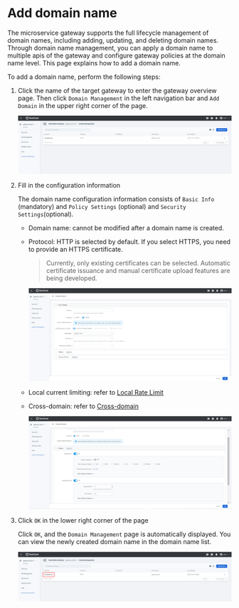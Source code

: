 # Add domain name

The microservice gateway supports the full lifecycle management of domain names, including adding, updating, and deleting domain names. Through domain name management, you can apply a domain name to multiple apis of the gateway and configure gateway policies at the domain name level. This page explains how to add a domain name.

To add a domain name, perform the following steps:

1. Click the name of the target gateway to enter the gateway overview page. Then click `Domain Management` in the left navigation bar and `Add Domain` in the upper right corner of the page.

    ![add domain](./images/add-domain-1.png)

2. Fill in the configuration information

    The domain name configuration information consists of `Basic Info` (mandatory) and `Policy Settings` (optional) and `Security Settings`(optional).

    - Domain name: cannot be modified after a domain name is created.
    - Protocol: HTTP is selected by default. If you select HTTPS, you need to provide an HTTPS certificate.

        > Currently, only existing certificates can be selected. Automatic certificate issuance and manual certificate upload features are being developed.

        ![https](./images/add-domain-https.png)

    - Local current limiting: refer to [Local Rate Limit](../api/api-policy.md#_6)
    - Cross-domain: refer to [Cross-domain](domain-policy.md#_2)

        ![fill in configuration](./images/add-domain-2.png)


3. Click `OK` in the lower right corner of the page

    Click `OK`, and the `Domain Management` page is automatically displayed. You can view the newly created domain name in the domain name list.

    ![add successfully](./images/domain-bingo.png)
